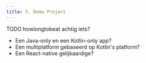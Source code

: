 ```yaml
---
title: 5. Demo Project
---
```


TODO howlongtobeat achtig iets?

- Een Java-only en een Kotlin-only app?
- Een multiplatform gebaseerd op Kotlin's platform?
- Een React-native gelijkaardige? 
